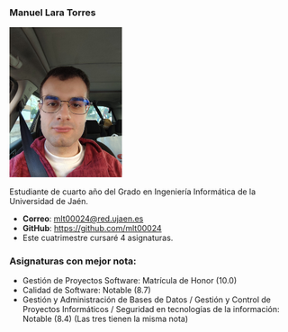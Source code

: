 ### Manuel Lara Torres
<img src='/manuel.jpeg' width='200px'>

Estudiante de cuarto año del Grado en Ingeniería Informática de la Universidad de Jaén.
* **Correo**: mlt00024@red.ujaen.es
* **GitHub**: https://github.com/mlt00024
* Este cuatrimestre cursaré 4 asignaturas.

### Asignaturas con mejor nota:
* Gestión de Proyectos Software: Matrícula de Honor (10.0)
* Calidad de Software: Notable (8.7)
* Gestión y Administración de Bases de Datos / Gestión y Control de Proyectos Informáticos / Seguridad en tecnologías de la información: Notable (8.4) (Las tres tienen la misma nota)
